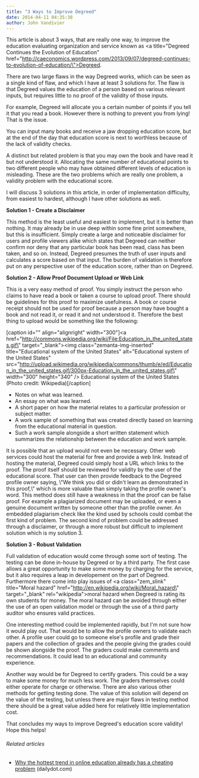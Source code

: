 ```yaml
---
title: "3 Ways to Improve Degreed"
date: 2014-04-11 04:35:38
author: John Vandivier
---
```




This article is about 3 ways, that are really one way, to improve the education evaluating organization and service known as <a title=\"Degreed Continues the Evolution of Education\" href=\"http://caeconomics.wordpress.com/2013/09/07/degreed-continues-to-evolution-of-education/\">Degreed</a>.

There are two large flaws in the way Degreed works, which can be seen as a single kind of flaw, and which I have at least 3 solutions for. The flaw is that Degreed values the education of a person based on various relevant inputs, but requires little to no proof of the validity of those inputs.

For example, Degreed will allocate you a certain number of points if you tell it that you read a book. However there is nothing to prevent you from lying! That is the issue.

You can input many books and receive a jaw dropping education score, but at the end of the day that education score is next to worthless because of the lack of validity checks.

A distinct but related problem is that you may own the book and have read it but not understood it. Allocating the same number of educational points to two different people who may have obtained different levels of education is misleading. These are the two problems which are really one problem, a validity problem with the educational score.

I will discuss 3 solutions in this article, in order of implementation difficulty, from easiest to hardest, although I have other solutions as well.

<strong>Solution 1 - Create a Disclaimer</strong>

This method is the least useful and easiest to implement, but it is better than nothing. It may already be in use deep within some fine print somewhere, but this is insufficient. Simply create a large and noticeable disclaimer for users and profile viewers alike which states that Degreed can neither confirm nor deny that any particular book has been read, class has been taken, and so on. Instead, Degreed presumes the truth of user inputs and calculates a score based on that input. The burden of validation is therefore put on any perspective user of the education score, rather than on Degreed.

<b>Solution 2 - Allow Proof Document Upload or Web Link</b>

This is a very easy method of proof. You simply instruct the person who claims to have read a book or taken a course to upload proof. There should be guidelines for this proof to maximize usefulness. A book or course receipt should not be used for proof because a person may have bought a book and not read it, or read it and not understood it. Therefore the best thing to upload would be something like the following:

[caption id=\"\" align=\"alignright\" width=\"300\"]<a href=\"http://commons.wikipedia.org/wiki/File:Education_in_the_united_states.gif\" target=\"_blank\"><img class=\"zemanta-img-inserted\" title=\"Educational system of the United States\" alt=\"Educational system of the United States\" src=\"http://upload.wikimedia.org/wikipedia/commons/thumb/e/ed/Education_in_the_united_states.gif/300px-Education_in_the_united_states.gif\" width=\"300\" height=\"340\" /></a> Educational system of the United States (Photo credit: Wikipedia)[/caption]
<ul>
	<li>Notes on what was learned.</li>
	<li>An essay on what was learned.</li>
	<li>A short paper on how the material relates to a particular profession or subject matter.</li>
	<li>A work sample of something that was created directly based on learning from the educational material in question.</li>
	<li>Such a work sample alongside a short written statement which summarizes the relationship between the education and work sample.</li>
</ul>
It is possible that an upload would not even be necessary. Other web services could host the material for free and provide a web link. Instead of hosting the material, Degreed could simply host a URL which links to the proof. The proof itself should be reviewed for validity by the user of the educational score. That user can then provide feedback to the Degreed profile owner saying, \"We think you did or didn't learn as demonstrated in this proof,\" which is more valuable than simply taking the profile owner's word. This method does still have a weakness in that the proof can be false proof. For example a plagiarized document may be uploaded, or even a genuine document written by someone other than the profile owner. An embedded plagiarism check like the kind used by schools could combat the first kind of problem. The second kind of problem could be addressed through a disclaimer, or through a more robust but difficult to implement solution which is my solution 3.

<strong>Solution 3 - Robust Validation</strong>

Full validation of education would come through some sort of testing. The testing can be done in-house by Degreed or by a third party. The first case allows a great opportunity to make some money by charging for the service, but it also requires a leap in developement on the part of Degreed. Furthermore there come into play issues of <a class=\"zem_slink\" title=\"Moral hazard\" href=\"http://en.wikipedia.org/wiki/Moral_hazard\" target=\"_blank\" rel=\"wikipedia\">moral hazard</a> when Degreed is rating its own students for money. The moral hazard can be avoided through either the use of an open validation model or through the use of a third party auditor who ensures valid practices.

One interesting method could be implemented rapidly, but I'm not sure how it would play out. That would be to allow the profile owners to validate each other. A profile user could go to someone else's profile and grade their papers and the collection of grades and the people giving the grades could be shown alongside the proof. The graders could make comments and recommendations. It could lead to an educational and community experience.

Another way would be for Degreed to certify graders. This could be a way to make some money for much less work. The graders themselves could either operate for charge or otherwise. There are also various other methods for getting testing done. The value of this solution will depend on the value of the testing, but unless there are major flaws in testing method there should be a great value added here for relatively little implementation cost.

That concludes my ways to improve Degreed's education score validity! Hope this helps!
<h6 class=\"zemanta-related-title\" style=\"font-size: 1em;\">Related articles</h6>
<ul class=\"zemanta-article-ul\">
	<li class=\"zemanta-article-ul-li\"><a href=\"http://www.dailydot.com/opinion/lang-MOOC-cheating-online-education/\" target=\"_blank\">Why the hottest trend in online education already has a cheating problem</a> (dailydot.com)</li>
</ul>